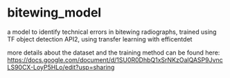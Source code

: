 # bitewing_model

a model to identify technical errors in bitewing radiographs, 
trained using TF object detection API2, using transfer learning with efficentdet

more details about the dataset and the training method can be found here:
https://docs.google.com/document/d/1SU0R0DhbQ1xSrNKzOalQASP9JvncLS90CX-LoyP5HLo/edit?usp=sharing
